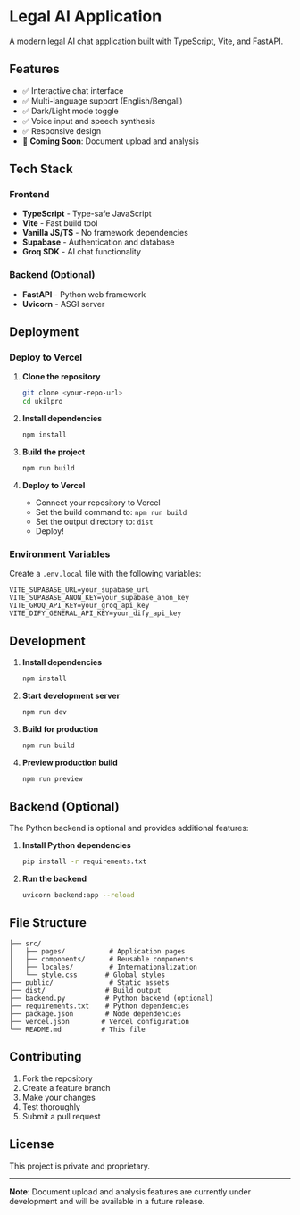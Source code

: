 # Legal AI Application

A modern legal AI chat application built with TypeScript, Vite, and FastAPI.

## Features

- ✅ Interactive chat interface
- ✅ Multi-language support (English/Bengali)
- ✅ Dark/Light mode toggle
- ✅ Voice input and speech synthesis
- ✅ Responsive design
- 🚀 **Coming Soon**: Document upload and analysis

## Tech Stack

### Frontend
- **TypeScript** - Type-safe JavaScript
- **Vite** - Fast build tool
- **Vanilla JS/TS** - No framework dependencies
- **Supabase** - Authentication and database
- **Groq SDK** - AI chat functionality

### Backend (Optional)
- **FastAPI** - Python web framework
- **Uvicorn** - ASGI server

## Deployment

### Deploy to Vercel

1. **Clone the repository**
   ```bash
   git clone <your-repo-url>
   cd ukilpro
   ```

2. **Install dependencies**
   ```bash
   npm install
   ```

3. **Build the project**
   ```bash
   npm run build
   ```

4. **Deploy to Vercel**
   - Connect your repository to Vercel
   - Set the build command to: `npm run build`
   - Set the output directory to: `dist`
   - Deploy!

### Environment Variables

Create a `.env.local` file with the following variables:

```env
VITE_SUPABASE_URL=your_supabase_url
VITE_SUPABASE_ANON_KEY=your_supabase_anon_key
VITE_GROQ_API_KEY=your_groq_api_key
VITE_DIFY_GENERAL_API_KEY=your_dify_api_key
```

## Development

1. **Install dependencies**
   ```bash
   npm install
   ```

2. **Start development server**
   ```bash
   npm run dev
   ```

3. **Build for production**
   ```bash
   npm run build
   ```

4. **Preview production build**
   ```bash
   npm run preview
   ```

## Backend (Optional)

The Python backend is optional and provides additional features:

1. **Install Python dependencies**
   ```bash
   pip install -r requirements.txt
   ```

2. **Run the backend**
   ```bash
   uvicorn backend:app --reload
   ```

## File Structure

```
├── src/
│   ├── pages/           # Application pages
│   ├── components/      # Reusable components
│   ├── locales/         # Internationalization
│   └── style.css       # Global styles
├── public/              # Static assets
├── dist/               # Build output
├── backend.py          # Python backend (optional)
├── requirements.txt    # Python dependencies
├── package.json        # Node dependencies
├── vercel.json        # Vercel configuration
└── README.md          # This file
```

## Contributing

1. Fork the repository
2. Create a feature branch
3. Make your changes
4. Test thoroughly
5. Submit a pull request

## License

This project is private and proprietary.

---

**Note**: Document upload and analysis features are currently under development and will be available in a future release.